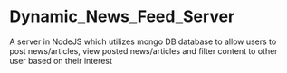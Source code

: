 # Dynamic_News_Feed_Server
A server in NodeJS which utilizes mongo DB database to allow users to post news/articles, view posted news/articles and filter content to other user based on their interest
